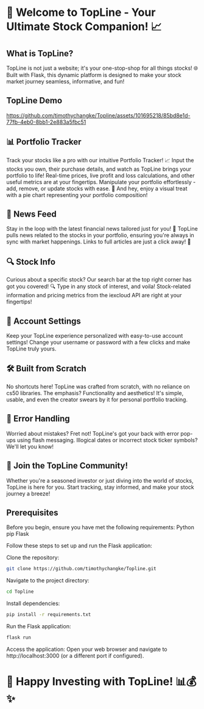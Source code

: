 # 🚀 Welcome to TopLine - Your Ultimate Stock Companion! 📈

## What is TopLine?
TopLine is not just a website; it's your one-stop-shop for all things stocks! 🌐 Built with Flask, this dynamic platform is designed to make your stock market journey seamless, informative, and fun!

## TopLine Demo

https://github.com/timothychangke/Topline/assets/101695218/85bd8e1d-77fb-4eb0-8bb1-2e883a5fbc51


## 📊 Portfolio Tracker
Track your stocks like a pro with our intuitive Portfolio Tracker! 📈 Input the stocks you own, their purchase details, and watch as TopLine brings your portfolio to life! Real-time prices, live profit and loss calculations, and other useful metrics are at your fingertips. Manipulate your portfolio effortlessly - add, remove, or update stocks with ease. 🍰 And hey, enjoy a visual treat with a pie chart representing your portfolio composition!

## 📰 News Feed
Stay in the loop with the latest financial news tailored just for you! 📡 TopLine pulls news related to the stocks in your portfolio, ensuring you're always in sync with market happenings. Links to full articles are just a click away! 🚀

## 🔍 Stock Info
Curious about a specific stock? Our search bar at the top right corner has got you covered! 🔍 Type in any stock of interest, and voila! Stock-related information and pricing metrics from the iexcloud API are right at your fingertips!

## 👤 Account Settings
Keep your TopLine experience personalized with easy-to-use account settings! Change your username or password with a few clicks and make TopLine truly yours.

## 🛠️ Built from Scratch
No shortcuts here! TopLine was crafted from scratch, with no reliance on cs50 libraries. The emphasis? Functionality and aesthetics! It's simple, usable, and even the creator swears by it for personal portfolio tracking.

## 🚨 Error Handling
Worried about mistakes? Fret not! TopLine's got your back with error pop-ups using flash messaging. Illogical dates or incorrect stock ticker symbols? We'll let you know!

## 🚀 Join the TopLine Community!
Whether you're a seasoned investor or just diving into the world of stocks, TopLine is here for you. Start tracking, stay informed, and make your stock journey a breeze!

## Prerequisites

Before you begin, ensure you have met the following requirements:
Python 
pip 
Flask


Follow these steps to set up and run the Flask application:

Clone the repository:
```bash
git clone https://github.com/timothychangke/Topline.git
```

Navigate to the project directory:
```bash
cd Topline
```

Install dependencies:
```bash
pip install -r requirements.txt
```

Run the Flask application:
```bash
flask run
```
Access the application:
Open your web browser and navigate to http://localhost:3000 (or a different port if configured).


# 🚀 Happy Investing with TopLine! 📊💰✨
